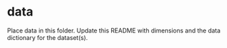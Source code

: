# data

Place data in this folder. Update this README with dimensions and the data dictionary for the dataset(s).